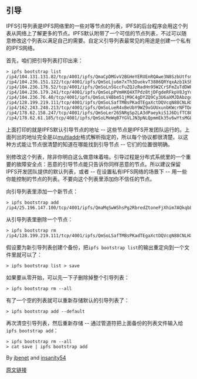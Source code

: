 ## 引导

IPFS引导列表是IPFS网络里的一些对等节点的列表，IPFS的后台程序会用这个列表从网络上了解更多的节点。IPFS默认附带了一个可信的节点列表，不过可以随意修改这个列表以满足自己的需要。自定义引导列表最常见的用途是创建一个私有的IPFS网络。

首先，咱们把引导列表打印出来：

```
> ipfs bootstrap list
/ip4/104.131.131.82/tcp/4001/ipfs/QmaCpDMGvV2BGHeYERUEnRQAwe3N8SzbUtfsmvsqQLuvuJ
/ip4/104.236.151.122/tcp/4001/ipfs/QmSoLju6m7xTh3DuokvT3886QRYqxAzb1kShaanJgW36yx
/ip4/104.236.176.52/tcp/4001/ipfs/QmSoLnSGccFuZQJzRadHn95W2CrSFmZuTdDWP8HXaHca9z
/ip4/104.236.179.241/tcp/4001/ipfs/QmSoLpPVmHKQ4XTPdz8tjDFgdeRFkpV8JgYq8JVJ69RrZm
/ip4/104.236.76.40/tcp/4001/ipfs/QmSoLV4Bbm51jM9C4gDYZQ9Cy3U6aXMJDAbzgu2fzaDs64
/ip4/128.199.219.111/tcp/4001/ipfs/QmSoLSafTMBsPKadTEgaXctDQVcqN88CNLHXMkTNwMKPnu
/ip4/162.243.248.213/tcp/4001/ipfs/QmSoLueR4xBeUbY9WZ9xGUUxunbKWcrNFTDAadQJmocnWm
/ip4/178.62.158.247/tcp/4001/ipfs/QmSoLer265NRgSp2LA3dPaeykiS1J6DifTC88f5uVQKNAd
/ip4/178.62.61.185/tcp/4001/ipfs/QmSoLMeWqB7YGVLJN3pNLQpmmEk35v6wYtsMGLzSr5QBU3
```

上面打印的就是IPFS默认引导节点的地址 -- 这些节点是IPFS开发团队运行的。上面列出的地址完全是以[multiaddr](https://github.com/jbenet/multiaddr)格式解析指定的，所以每个协议都很清楚。以这种方式能让节点很清楚的知道在哪能找到引导节点 -- 它们的位置很明确。

别修改这个列表，除非你明白这么做意味着啥。引导过程是分布式系统里的一个重要的故障安全点：恶意的引导节点能只告诉你同样恶意的节点。所以建议保留IPFS开发团队提供的默认列表，或者 -- 在设置私有IPFS网络的场景下 -- 用一些你能控制的节点的列表。不要向这个列表里添加你不信任的节点。

向引导列表里添加一个新节点：

```
> ipfs bootstrap add /ip4/25.196.147.100/tcp/4001/ipfs/QmaMqSwWShsPg2RbredZtoneFjXhim7AQkqbLxib45Lx4S
```

从引导列表里删除一个节点：

```
> ipfs bootstrap rm /ip4/128.199.219.111/tcp/4001/ipfs/QmSoLSafTMBsPKadTEgaXctDQVcqN88CNLHXMkTNwMKPnu
```

假设要为新引导列表创建个备份，把`ipfs bootstrap list`的输出重定向到一个文件里就可以了：

```
> ipfs bootstrap list > save
```

如果要从零开始，可以先一下子删除掉整个引导列表：

```
> ipfs bootstrap rm --all
```

有了一个空的列表就可以重新存储默认的引导列表了：

```
> ipfs bootstrap add --default
``` 

再次清空引导列表，然后重新存储 -- 通过管道符把上面备份的列表文件输入给`ipfs bootstrap add`：

```
> ipfs bootstrap rm --all
> cat save | ipfs bootstrap add
```


By [jbenet](http://github.com/jbenet) and [insanity54](http://github.com/insanity54)

[原文链接](https://ipfs.io/ipfs/QmNZiPk974vDsPmQii3YbrMKfi12KTSNM7XMiYyiea4VYZ/example#/ipfs/QmRFTtbyEp3UaT67ByYW299Suw7HKKnWK6NJMdNFzDjYdX/bootstrap/readme.md)